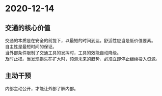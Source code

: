 # 2020-12-14

## 交通的核心价值

交通的本质是在安全的前提下，以最短的时间到达。舒适性应当是低价值要素。  
自主性是最短时间的保证。  
当外部条件限制了交通工具的发挥时，工具的效能自动降级。  
及时止损。当发现损失在扩大时，预测未来的趋势，必须立即停止继续投入资源。  

## 主动干预

内部主动公开，才能让外部了解内部。

